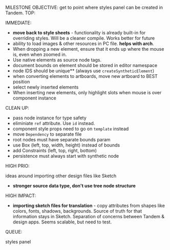 MILESTONE OBJECTIVE: get to point where styles panel can be created in Tandem.
TOP:

IMMEDIATE:

* **move back to style sheets** - functionality is already built-in for overriding styles. Will be a cleaner compile. Works better for future
* ability to load images & other resources in PC file. **helps with arch**.
* When dropping a new element, ensure that it ends up where the mouse is, even when zoomed in.
* Use native elements as source node tags.
* document bounds on element should be stored in editor namespace
* node IDS should be unique\*\* (always use `createSyntheticElement`)
* when converting elements to artboards, move new artboard to BEST position
* select newly inserted elements
* When inserting new elements, only highlight slots when mouse is over component instance

CLEAN UP:

* pass node instance for type safety
* eliminiate `ref` attribute. Use `id` instead.
* component style props need to go on `template` instead
* move `Dependency` to separate file
* root nodes must have separate bounds param
* use Box (left, top, width, height) instead of bounds
* add Constraints (left, top, right, bottom)
* persistence must always start with synthetic node

HIGH PRIO:

ideas around importing other design files like Sketch

* **stronger source data type, don't use tree node structure**

HIGH IMPACT:

* **importing sketch files for translation** - copy attributes from shapes like colors, fonts, shadows, backgrounds. Source of truth for that information stays in Sketch. Separation of concerns between Tandem & design apps. Seems scalable, but need to test.

QUEUE:

styles panel
